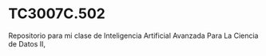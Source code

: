 # TC3007C.502
Repositorio para mi clase de Inteligencia Artificial Avanzada Para La Ciencia de Datos II,
